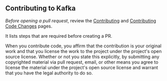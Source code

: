 ## Contributing to Kafka

*Before opening a pull request*, review the [Contributing](http://kafka.apache.org/contributing.html) and [Contributing Code Changes](https://cwiki.apache.org/confluence/display/KAFKA/Contributing+Code+Changes) pages.

It lists steps that are required before creating a PR.

When you contribute code, you affirm that the contribution is your original work and that you
license the work to the project under the project's open source license. Whether or not you
state this explicitly, by submitting any copyrighted material via pull request, email, or
other means you agree to license the material under the project's open source license and
warrant that you have the legal authority to do so.
